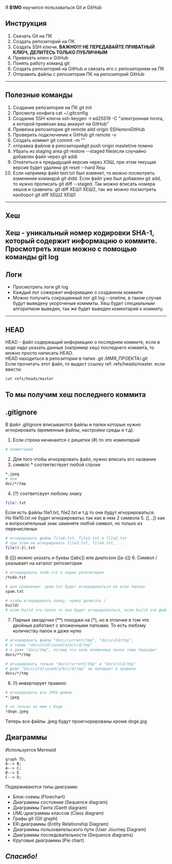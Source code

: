 Я **B1M0** научился пользоваться Git и GitHub

## Инструкция

1. Скачать Git на ПК
2. Создать репозиторий на ПК
3. Создать SSH ключи. **ВАЖНО!!! НЕ ПЕРЕДАВАЙТЕ ПРИВАТНЫЙ КЛЮЧ, ДЕЛИТЕСЬ ТОЛЬКО ПУБЛИЧНЫМ**
4. Привязать ключ к GitHub
5. Понять работу команд git
6. Создать репозиторий на GitHub и связать его с репозиторием на ПК
7. Отправить файлы с репозитория ПК на репозиторий GitHub
----

## Полезные команды
1. Создание репозитория на ПК git init
2. Просмотр конфига cat ~/.gitconfig
3. Создание SSH-ключа ssh-keygen -t ed25519 -C "электронная почта, к которой привязан ваш аккаунт на GitHub" 
4. Привязка репозитория git remote add origin SSHключGItHub
5. Проверить подключение к GitHub git remote -v
6. Создать коммит git commit -m ""
7. отправка файлов в репозиторийgit push origin mastet/не помню
8. Убрать из staging area git restore --staged file(если случайно добавлен файл через git add)
9. Откатиться к предыдущей версии через ХЭШ, при этом  текущая версия будет удалена git reset --hard Хеш
10. Если например файл text.txt был изменет, то можно посмотреть изменения командой git didd. Если файл уже был добавлен git add, то нужно прописать git diff --staged. Так можно вписать номера хешов и сравнить: git diff ХЕШ1 ХЕШ2, так же можно посмотреть наоборот git diff ХЕШ2 ХЕШ1
----

## Хеш
Хеш - уникальный номер кодировки **SHA-1**, который содержит информацию о коммите.<br>
Просмотреть хеши можно с помощью команды git log
----

## Логи
* Просмотреть логи git log
* Каждый лог сожержит информацию о созданном коммите
* Можно получить сокращенный лог git log --oneline, в таком случае будут выведену укороченые комммты. Хеш будет специальным алгоритмом выведен, так же будет выведен коментарий к коммиту.
----

## HEAD
HEAD - файл содержащий информацию о последнем коммите, если в коде надо указать данные (например хеш) последнего коммита, то можно просто написать HEAD.<br>
HEAD находиться в репозитории в папке .git /ИМЯ_ПРОЕКТА/.git<br>
Если прочитать этот файл, то выдаст ссылку ref: refs/heads/master. если ввести:
```BASH
cat refs/heads/master
```
То мы получим хеш последнего коммита
----

## .gitignore
В файл .gitignore вписываются файлы и папки которые нужно игнорировать (временные файлы, настройки среды и т.д).
1. Если строка начинается с решетки (#) то это коментарий
```bash
# коментарий
```
2. Для того чтобы игнорировать файл, нужно вписать его название 
3. симвло * соответвствует любой строке
```bash
*.jpeg
# или 
doc/*/tmp
```
4. (?) соответсвует любому знаку
```bash
file?.txt
```
Если есть файлы file1.txt, file2.txt и т.д то они будут игнорироваться.<br>
Но file10.txt не будет игнорироватьс так как в нем 2 символа
5. ([...]) как и вопросительный знак заменяте любой символ, но только из перечисленых
```bash
# игнорировать файлы file0.txt, file1.txt и file2.txt
# при этом не игнорировать file3.txt, file4.txt, ...
file[0-2].txt
```
В ([]) можно указать и буквы ([abc]) или диапозон ([a-z])
6. Символ / указывает на каталог репозитория
```bash
# игнорировать todo.txt в корне репозитория
/todo.txt

# для сравнения: spam.txt будет игнорироваться во всех папках
spam.txt

# чтобы игнорировать папку, нужно дописать /
build/
# если build это папка то она будет игнорироваться, если build это файл то он не будет проигнорирован
```
7. Парные звездочки (**) походжи на (*), но в отличие в том что двойные работают с вложенными папками. То есть любому количеству папок и даже нулю
```bash
# игнорировать файлы "docs/current/tmp", "docs/old/tmp",
# а также "docs/old/saved/a/b/c/d/tmp"
# и даже "docs/tmp", потому что ноль вложенных папок тоже подходит
docs/**/tmp

# игнорировать только "docs/current/tmp" и "docs/old/tmp"
# файл "docs/old/saved/a/b/c/d/tmp" не попадает в правило
docs/*/tmp
```
8. (!) инвертирует правило
```bash
# игнорировать все JPEG-файлы
*.jpeg

# но только не мем с Doge
!doge.jpeg
```
Теперь все файлы .jpeg будут проигнорированы кроме doge.jpg
## Диаграммы
Используется Mermaid
```mermaid
graph TD;
A--> B;
A--> C;
B--> D
C--> D;
```

Подерживаются типы диаграмм:
* Блок-схемы (Flowchart)
* Диаграммы состояния (Sequence diagram)
* Диаграммы Ганта (Gantt diagram)
* UML-диаграммы классов (Class diagram)
* Графы git (Git graph)
* ER-диаграммы (Entity Relationship Diagram)
* Диаграммы пользовательского пути (User Journey Diagram)
* Диаграммы последовательности (Sequence diagrams)
* Круговые диаграммы (Pie chart)


## *Спасибо!*
